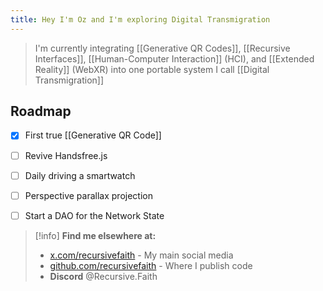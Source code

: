 ```yaml
---
title: Hey I'm Oz and I'm exploring Digital Transmigration
---
```

> I'm currently integrating [[Generative QR Codes]], [[Recursive Interfaces]], [[Human-Computer Interaction]] (HCI), and [[Extended Reality]] (WebXR) into one portable system I call [[Digital Transmigration]]

## Roadmap

- [x] First true [[Generative QR Code]]
- [ ] Revive Handsfree.js
- [ ] Daily driving a smartwatch
- [ ] Perspective parallax projection
- [ ] Start a DAO for the Network State


>[!info] **Find me elsewhere at:**
> * [x.com/recursivefaith](https://x.com/recursivefaith) - My main social media
> * [github.com/recursivefaith](https://github.com/recursivefaith) - Where I publish code
> * **Discord** @Recursive.Faith



